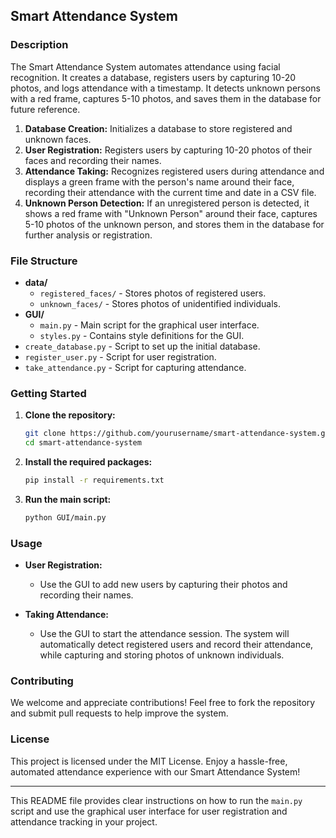 
## Smart Attendance System

### Description
The Smart Attendance System automates attendance using facial recognition. It creates a database, registers users by capturing 10-20 photos, and logs attendance with a timestamp. It detects unknown persons with a red frame, captures 5-10 photos, and saves them in the database for future reference.

1. **Database Creation:** Initializes a database to store registered and unknown faces.
2. **User Registration:** Registers users by capturing 10-20 photos of their faces and recording their names.
3. **Attendance Taking:** Recognizes registered users during attendance and displays a green frame with the person's name around their face, recording their attendance with the current time and date in a CSV file.
4. **Unknown Person Detection:** If an unregistered person is detected, it shows a red frame with "Unknown Person" around their face, captures 5-10 photos of the unknown person, and stores them in the database for further analysis or registration.

### File Structure

- **data/**
  - `registered_faces/` - Stores photos of registered users.
  - `unknown_faces/` - Stores photos of unidentified individuals.
- **GUI/**
  - `main.py` - Main script for the graphical user interface.
  - `styles.py` - Contains style definitions for the GUI.
- `create_database.py` - Script to set up the initial database.
- `register_user.py` - Script for user registration.
- `take_attendance.py` - Script for capturing attendance.

### Getting Started

1. **Clone the repository:**
   ```bash
   git clone https://github.com/yourusername/smart-attendance-system.git
   cd smart-attendance-system
   ```

2. **Install the required packages:**
   ```bash
   pip install -r requirements.txt
   ```

3. **Run the main script:**
   ```bash
   python GUI/main.py
   ```

### Usage

- **User Registration:**
  - Use the GUI to add new users by capturing their photos and recording their names.
  
- **Taking Attendance:**
  - Use the GUI to start the attendance session. The system will automatically detect registered users and record their attendance, while capturing and storing photos of unknown individuals.

### Contributing

We welcome and appreciate contributions! Feel free to fork the repository and submit pull requests to help improve the system.

### License

This project is licensed under the MIT License. Enjoy a hassle-free, automated attendance experience with our Smart Attendance System!

---

This README file provides clear instructions on how to run the `main.py` script and use the graphical user interface for user registration and attendance tracking in your project.
